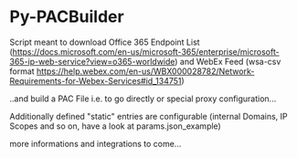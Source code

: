 # Py-PACBuilder

Script meant to download Office 365 Endpoint List (https://docs.microsoft.com/en-us/microsoft-365/enterprise/microsoft-365-ip-web-service?view=o365-worldwide) and WebEx Feed (wsa-csv format https://help.webex.com/en-us/WBX000028782/Network-Requirements-for-Webex-Services#id_134751)

..and build a PAC File i.e. to go directly or special proxy configuration...

Additionally defined "static" entries are configurable (internal Domains, IP Scopes and so on, have a look at params.json_example)


more informations and integrations to come... 

